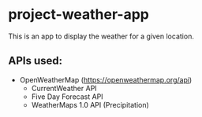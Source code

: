 # project-weather-app

This is an app to display the weather for a given location.

## APIs used:
- OpenWeatherMap (https://openweathermap.org/api)
  - CurrentWeather API
  - Five Day Forecast API
  - WeatherMaps 1.0 API (Precipitation)
